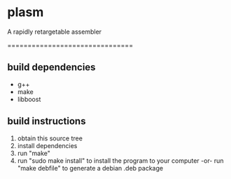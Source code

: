 # plasm
A rapidly retargetable assembler

===============================

build dependencies
------------------
* g++
* make
* libboost

build instructions
------------------
1. obtain this source tree
2. install dependencies
3. run "make"
4. run "sudo make install" to install the program to your computer
   -or-
   run "make debfile" to generate a debian .deb package
